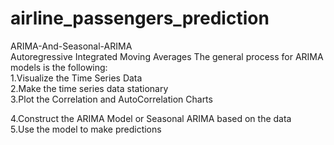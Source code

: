 # airline_passengers_prediction
ARIMA-And-Seasonal-ARIMA                                                                                                                                                  
Autoregressive Integrated Moving Averages The general process for ARIMA models is the following:                                                                                                                                              
1.Visualize the Time Series Data                                                                                                                                          
2.Make the time series data stationary                                                                                                                                    
3.Plot the Correlation and AutoCorrelation Charts                                                                                                                         

4.Construct the ARIMA Model or Seasonal ARIMA based on the data                                                                                                            
5.Use the model to make predictions                                                           

